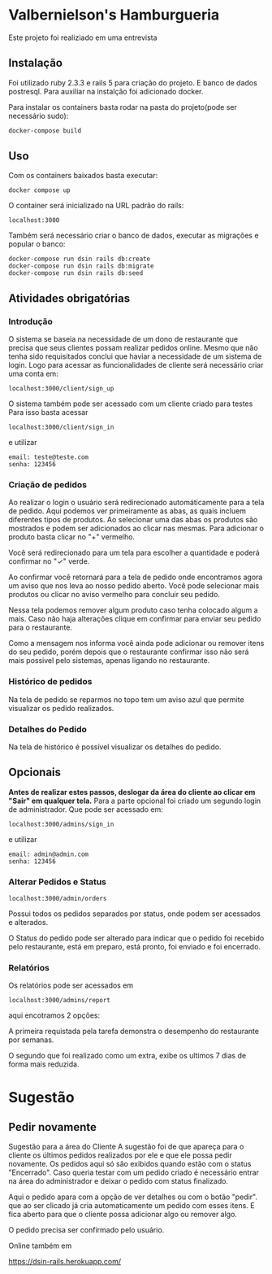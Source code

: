 # Valbernielson's Hamburgueria

Este projeto foi realiziado em uma entrevista

## Instalação

Foi utilizado ruby 2.3.3 e rails 5 para criação do projeto.
E banco de dados postresql.
Para auxiliar na instalção foi adicionado docker.

Para instalar os containers basta rodar na pasta do projeto(pode ser necessário sudo):

```bash
docker-compose build
```

## Uso
Com os containers baixados basta executar:
```
docker compose up
```

O container será inicializado na URL padrão do rails:
```
localhost:3000
```

Também será necessário criar o banco de dados, executar as migrações e popular o banco:
```
docker-compose run dsin rails db:create
docker-compose run dsin rails db:migrate
docker-compose run dsin rails db:seed
```


## Atividades obrigatórias

### Introdução
O sistema se baseia na necessidade de um dono de restaurante que precisa que seus clientes possam realizar pedidos online. Mesmo que não tenha sido requisitados conclui que haviar a necessidade de um sistema de login.
Logo para acessar as funcionalidades de cliente será necessário criar uma conta em: 
```
localhost:3000/client/sign_up
```
O sistema também pode ser acessado com um cliente criado para testes
Para isso basta acessar 
```
localhost:3000/client/sign_in
```
e utilizar 
```
email: teste@teste.com
senha: 123456
```

### Criação de pedidos
Ao realizar o login o usuário será redirecionado automáticamente para a tela de pedido. 
Aqui podemos ver primeiramente as abas, as quais incluem diferentes tipos de produtos.
Ao selecionar uma das abas os produtos são mostrados e podem ser adicionados ao clicar nas mesmas.
Para adicionar o produto basta clicar no "+" vermelho.

Você será redirecionado para um tela para escolher a quantidade e poderá confirmar no "✓" verde.

Ao confirmar você retornará para a tela de pedido onde encontramos agora um aviso que nos leva ao nosso pedido aberto.
Você pode selecionar mais produtos ou clicar no aviso vermelho para concluir seu pedido.

Nessa tela podemos remover algum produto caso tenha colocado algum a mais.
Caso não haja alterações clique em confirmar para enviar seu pedido para o restaurante.

Como a mensagem nos informa você ainda pode adicionar ou remover itens do seu pedido, porém depois que o restaurante confirmar isso não será mais possivel pelo sistemas, apenas ligando no restaurante.

### Histórico de pedidos
Na tela de pedido se reparmos no topo tem um aviso azul que permite visualizar os pedido realizados.

### Detalhes do Pedido
Na tela de histórico é possível visualizar os detalhes do pedido.

## Opcionais
**Antes de realizar estes passos, deslogar da área do cliente ao clicar em "Sair" em qualquer tela.**
Para a parte opcional foi criado um segundo login de administrador.
Que pode ser acessado em:
```
localhost:3000/admins/sign_in
```
e utilizar 
```
email: admin@admin.com
senha: 123456
```
### Alterar Pedidos e Status
```
localhost:3000/admin/orders
```
Possui todos os pedidos separados por status, onde podem ser acessados e alterados.

O Status do pedido pode ser alterado para indicar que o pedido foi recebido pelo restaurante, está em preparo, está pronto, foi enviado e foi encerrado.

### Relatórios
Os relatórios pode ser acessados em 
```
localhost:3000/admins/report
```
aqui encotramos 2 opções:

A primeira requistada pela tarefa demonstra o desempenho do restaurante por semanas.

O segundo que foi realizado como um extra, exibe os ultimos 7 dias de forma mais reduzida.

# Sugestão
## Pedir novamente
Sugestão para a área do Cliente
A sugestão foi de que apareça para o cliente os últimos pedidos realizados por ele e que ele possa pedir novamente.
Os pedidos aqui só são exibidos quando estão com o status "Encerrado".
Caso queria testar com um pedido criado é necessário entrar na área do administrador e deixar o pedido com status finalizado.


Aqui o pedido apara com a opção de ver detalhes ou com o botão "pedir". que ao ser clicado já cria automaticamente um pedido com esses itens. E fica aberto para que o cliente possa adicionar algo ou remover algo.

O pedido precisa ser confirmado pelo usuário. 


Online também em 

https://dsin-rails.herokuapp.com/ 